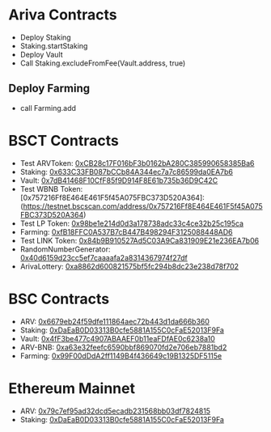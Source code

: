 # Ariva Contracts

- Deploy Staking
- Staking.startStaking
- Deploy Vault
- Call Staking.excludeFromFee(Vault.address, true)

## Deploy Farming

- call Farming.add

# BSCT Contracts

- Test ARVToken: [0xCB28c17F016bF3b0162bA280C385990658385Ba6](https://testnet.bscscan.com/address/0xCB28c17F016bF3b0162bA280C385990658385Ba6)
- Staking: [0x633C33FB087bCCb84A344ec7a7c86599da0EA7b6](https://testnet.bscscan.com/address/0x633C33FB087bCCb84A344ec7a7c86599da0EA7b6)
- Vault: [0x7dB41468F10CfF85f9D914F8E61b735b36D9C42C](https://testnet.bscscan.com/address/0x7dB41468F10CfF85f9D914F8E61b735b36D9C42C)
- Test WBNB Token: [0x757216Ff8E464E461F5f45A075FBC373D520A364]:(https://testnet.bscscan.com/address/0x757216Ff8E464E461F5f45A075FBC373D520A364)
- Test LP Token: [0x98be1e214d0d3a178738adc33c4ce32b25c195ca](https://testnet.bscscan.com/address/0x98be1e214d0d3a178738adc33c4ce32b25c195ca)
- Farming: [0xfB18FFC0A537B7cB447B498294F3125088448AD6](https://testnet.bscscan.com/address/0xfB18FFC0A537B7cB447B498294F3125088448AD6)
- Test LINK Token: [0x84b9B910527Ad5C03A9Ca831909E21e236EA7b06](https://testnet.bscscan.com/address/0x84b9b910527ad5c03a9ca831909e21e236ea7b06)
- RandomNumberGenerator: [0x40d6159d23cc5ef7caaaafa2a8314367974f27df](https://testnet.bscscan.com/address/0x40d6159d23cc5ef7caaaafa2a8314367974f27df)
- ArivaLottery: [0xa8862d600821575bf5fc294b8dc23e238d78f702](https://testnet.bscscan.com/address/0xa8862d600821575bf5fc294b8dc23e238d78f702)

# BSC Contracts

- ARV: [0x6679eb24f59dfe111864aec72b443d1da666b360](https://bscscan.com/address/0x6679eb24f59dfe111864aec72b443d1da666b360)
- Staking: [0xDaEaB0D03313B0cfe5881A155C0cFaE52013F9Fa](https://bscscan.com/address/0xDaEaB0D03313B0cfe5881A155C0cFaE52013F9Fa)
- Vault: [0x4fF3be477c4907ABAAEF0b11eaFDfAE0c6238a10](https://bscscan.com/address/0x4fF3be477c4907ABAAEF0b11eaFDfAE0c6238a10)
- ARV-BNB: [0xa63e32feefc6590bbf869070fd2e706eb7881bd2](https://bscscan.com/address/0xa63e32feefc6590bbf869070fd2e706eb7881bd2)
- Farming: [0x99F00dDdA2ff1149B4f436649c19B1325DF5115e](https://bscscan.com/address/0x99F00dDdA2ff1149B4f436649c19B1325DF5115e)

# Ethereum Mainnet

- ARV: [0x79c7ef95ad32dcd5ecadb231568bb03df7824815](https://etherscan.io/address/0x79c7ef95ad32dcd5ecadb231568bb03df7824815)
- Staking: [0xDaEaB0D03313B0cfe5881A155C0cFaE52013F9Fa](https://etherscan.io/address/0xDaEaB0D03313B0cfe5881A155C0cFaE52013F9Fa)
